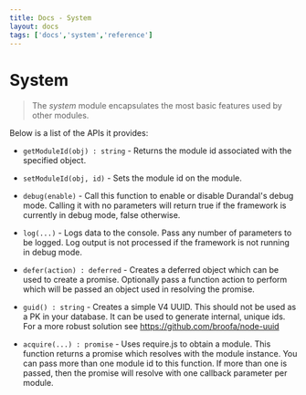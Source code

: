 ```yaml
---
title: Docs - System
layout: docs
tags: ['docs','system','reference']
---
```

# System
#### 

> The _system_ module encapsulates the most basic features used by other modules. 

Below is a list of the APIs it provides:

* `getModuleId(obj) : string` - Returns the module id associated with the specified object.

* `setModuleId(obj, id)` - Sets the module id on the module.

* `debug(enable)` - Call this function to enable or disable Durandal's debug mode. Calling it with no parameters will return true if the framework is currently in debug mode, false otherwise.

* `log(...)` - Logs data to the console. Pass any number of parameters to be logged. Log output is not processed if the framework is not running in debug mode.

* `defer(action) : deferred` - Creates a deferred object which can be used to create a promise. Optionally pass a function action to perform which will be passed an object used in resolving the promise.

* `guid() : string` - Creates a simple V4 UUID. This should not be used as a PK in your database. It can be used to generate internal, unique ids. For a more robust solution see https://github.com/broofa/node-uuid

* `acquire(...) : promise` - Uses require.js to obtain a module. This function returns a promise which resolves with the module instance. You can pass more than one module id to this function. If more than one is passed, then the promise will resolve with one callback parameter per module.
